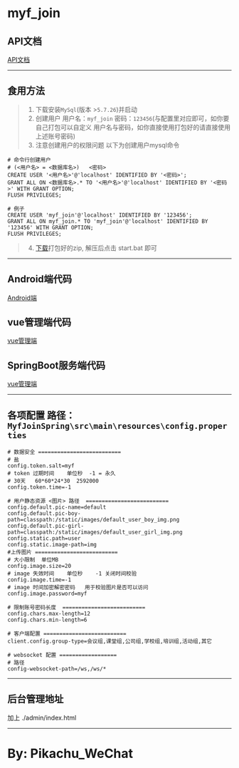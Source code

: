myf_join
======


API文档
-------
[API文档](https://console-docs.apipost.cn/preview/9e608885058d3ede/38f1d8c9f866c1c9)

---


食用方法
---
>1. 下载安装`MySql`(版本 >`5.7.26`)并启动
>2. 创建用户 用户名：`myf_join` 密码：`123456`(与配置里对应即可，如你要自己打包可以自定义 用户名与密码，如你直接使用打包好的请直接使用上述账号密码)
>3. 注意创建用户的权限问题 以下为创建用户mysql命令
```mysql
# 命令行创建用户
# (<用户名> = <数据库名>)   <密码>
CREATE USER '<用户名>'@'localhost' IDENTIFIED BY '<密码>';
GRANT ALL ON <数据库名>.* TO '<用户名>'@'localhost' IDENTIFIED BY '<密码>' WITH GRANT OPTION;
FLUSH PRIVILEGES;

# 例子
CREATE USER 'myf_join'@'localhost' IDENTIFIED BY '123456';
GRANT ALL ON myf_join.* TO 'myf_join'@'localhost' IDENTIFIED BY '123456' WITH GRANT OPTION;
FLUSH PRIVILEGES;
```
>4. [下载](/jar/myf-join.zip)打包好的zip, 解压后点击 start.bat 即可

---

Android端代码
---
[Android端](https://github.com/pikachu0621/MyfJoinAndroid)

vue管理端代码
---
[vue管理端](https://github.com/pikachu0621/MyfJoinVue)

SpringBoot服务端代码
---
[vue管理端](https://github.com/pikachu0621/MyfJoinSpring)

---


各项配置 路径：`MyfJoinSpring\src\main\resources\config.properties`
---
```properties
# 数据安全 ==========================
# 盐
config.token.salt=myf
# token 过期时间    单位秒  -1 = 永久
# 30天   60*60*24*30  2592000
config.token.time=-1

# 用户静态资源 <图片> 路径  ==========================
config.default.pic-name=default
config.default.pic-boy-path=classpath:/static/images/default_user_boy_img.png
config.default.pic-girl-path=classpath:/static/images/default_user_girl_img.png
config.static.path=user
config.static.image-path=img
#上传图片 ==========================
# 大小限制  单位MB
config.image.size=20
# image 失效时间    单位秒    -1 关闭时间校验
config.image.time=-1
# image 时间加密解密密码   用于校验图片是否可以访问
config.image.password=myf

# 限制账号密码长度  ==========================
config.chars.max-length=12
config.chars.min-length=6

# 客户端配置 ==========================
client.config.group-type=会议组,课堂组,公司组,学校组,培训组,活动组,其它

# websocket 配置 ==================
# 路径
config-websocket-path=/ws,/ws/*
```

---

后台管理地址
---
加上 ./admin/index.html

---

By: Pikachu_WeChat
===

